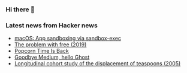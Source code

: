 ### Hi there 👋

<!--
**arashid-sh/arashid-sh** is a ✨ _special_ ✨ repository because its `README.md` (this file) appears on your GitHub profile.

Here are some ideas to get you started:

- 🔭 I’m currently working on ...
- 🌱 I’m currently learning ...
- 👯 I’m looking to collaborate on ...
- 🤔 I’m looking for help with ...
- 💬 Ask me about ...
- 📫 How to reach me: ...
- 😄 Pronouns: ...
- ⚡ Fun fact: ...
-->

### Latest news from Hacker news
<!-- BLOG-POST-LIST:START -->
- [macOS: App sandboxing via sandbox-exec](https://www.karltarvas.com/2020/10/25/macos-app-sandboxing-via-sandbox-exec.html)
- [The problem with free &lpar;2019&rpar;](https://vanschneider.com/blog/the-problem-with-free/)
- [Popcorn Time Is Back](https://github.com/popcorn-official/popcorn-android/releases/tag/v0.3.5)
- [Goodbye Medium, hello Ghost](https://cryptofireside.com/goodbye-medium-hello-ghost-57c9b6d7349e)
- [Longitudinal cohort study of the displacement of teaspoons &lpar;2005&rpar;](https://www.bmj.com/content/331/7531/1498)
<!-- BLOG-POST-LIST:END -->
